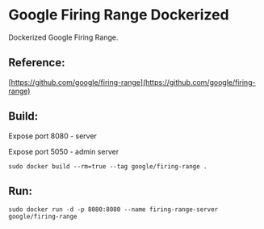 # Google Firing Range Dockerized
Dockerized Google Firing Range.

## Reference:
[https://github.com/google/firing-range](https://github.com/google/firing-range)

## Build:
Expose port 8080 - server

Expose port 5050 - admin server

`sudo docker build --rm=true --tag google/firing-range .`

## Run:
`sudo docker run -d -p 8080:8080 --name firing-range-server google/firing-range`
